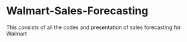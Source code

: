 # Walmart-Sales-Forecasting
This consists of all the codes and presentation of sales forecasting for Walmart
